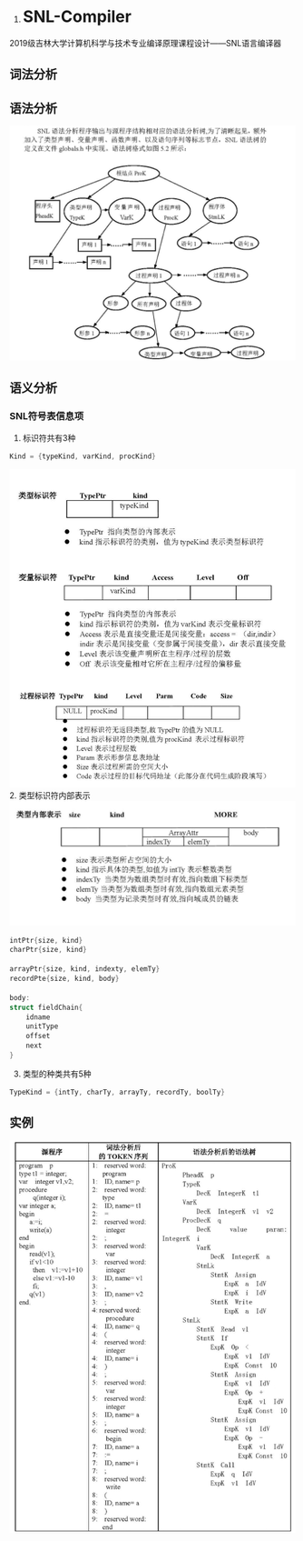 1. # SNL-Compiler
2019级吉林大学计算机科学与技术专业编译原理课程设计——SNL语言编译器

## 词法分析

## 语法分析
![语法树图示](https://github.com/pkfbc2014/SNL-Compiler/blob/main/Image/语法树图示.png "语法树图示")
## 语义分析
### SNL符号表信息项

1. 标识符共有3种
```C++
Kind = {typeKind, varKind, procKind}
```
![语义分析标识符种类](https://github.com/pkfbc2014/SNL-Compiler/blob/main/Image/语义分析标识符种类.png "语义分析标识符种类")
2. 类型标识符内部表示
 ![类型内部表示](https://github.com/pkfbc2014/SNL-Compiler/blob/main/Image/类型内部表示.png "类型内部表示")
 
```C++
intPtr{size, kind}
charPtr{size, kind}

arrayPtr{size, kind, indexty, elemTy}
recordPte{size, kind, body}

body: 
struct fieldChain{
    idname
    unitType
    offset
    next    
}
```
 

 3. 类型的种类共有5种
```C++
TypeKind = {intTy, charTy, arrayTy, recordTy, boolTy}
```

## 实例
![词法分析和语法分析实例](https://github.com/pkfbc2014/SNL-Compiler/blob/main/Image/%E8%AF%8D%E6%B3%95%E5%88%86%E6%9E%90%E5%92%8C%E8%AF%AD%E6%B3%95%E5%88%86%E6%9E%90%E5%AE%9E%E4%BE%8B.png "词法分析和语法分析实例")